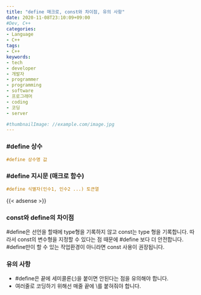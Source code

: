 ```yaml
---
title: "define 매크로, const와 차이점, 유의 사항"
date: 2020-11-08T23:10:09+09:00
#Dev, C++
categories:
- Language
- C++
tags:
- C++
keywords:
- tech
- developer
- 개발자
- programmer
- programming
- software
- 프로그래머
- coding
- 코딩
- server

#thumbnailImage: //example.com/image.jpg
---
```


### #define 상수

```cpp
#define 상수명 값
```

  

### #define 지시문 (매크로 함수)

```cpp
#define 식별자(인수1, 인수2 ...) 토큰열
```

<!--more-->

  

{{< adsense >}}

### const와 define의 차이점

#define은 선언을 할때에 type형을 기록하지 않고 const는 type 형을 기록합니다. 따라서 const의 변수형을 지정할 수 있다는 점 때문에 #define 보다 더 안전합니다. #define만이 할 수 있는 작업환경이 아니라면 const 사용이 권장됩니다.

   

  

### 유의 사항

- #define은 끝에 세미콜론(;)을 붙이면 안된다는 점을 유의해야 합니다.
- 여러줄로 코딩하기 위해선 매줄 끝에 \\를 붙혀줘야 합니다.